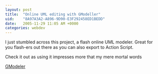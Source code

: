 ```yaml
---
layout: post
title:  "Online UML editing with GModeller"
uid:	"8A97A3A2-A896-9D90-E3F292458ED1BEDD"
date:   2005-11-29 11:05 AM +0000
categories: webdev
---
```

I just stumbled across this project, a flash online UML modeler. Great for you flash-ers out there as you can also export to Action Script.

Check it out as using it impresses more that my mere mortal words

<a href="http://www.gskinner.com/gmodeler/">GModeler</a>
